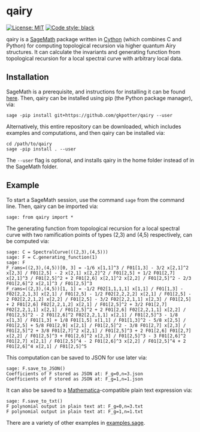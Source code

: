 # qairy
[![License: MIT](https://img.shields.io/badge/License-MIT-yellow.svg)](https://opensource.org/licenses/MIT)
[![Code style: black](https://img.shields.io/badge/code%20style-black-000000.svg)](https://github.com/psf/black)

qairy is a [SageMath](https://www.sagemath.org/) package written in [Cython](https://cython.org/) (which combines C and Python) for computing topological recursion via higher quantum Airy structures. It can calculate the invariants and generating function from topological recursion for a local spectral curve with arbitrary local data.

## Installation
SageMath is a prerequisite, and instructions for installing it can be found [here](https://doc.sagemath.org/html/en/installation/). Then, qairy can be installed using pip (the Python package manager), via:
```
sage -pip install git+https://github.com/gkpotter/qairy --user
```
Alternatively, this entire repository can be downloaded, which includes examples and computations, and then qairy can be installed via:
```
cd /path/to/qairy
sage -pip install . --user
```
The `--user` flag is optional, and installs qairy in the home folder instead of in the SageMath folder.
## Example
To start a SageMath session, use the command `sage` from the command line. Then, qairy can be imported via:
```
sage: from qairy import *
```
The generating function from topological recursion for a local spectral curve with two ramification points of types (2,3) and (4,5) respectively, can be computed via:
```  
sage: C = SpectralCurve(((2,3),(4,5)))
sage: F = C.generating_function(1)
sage: F
F_rams=((2,3),(4,5))[0, 3] = -1/6 x[1,1]^3 / F01[1,3] - 3/2 x[2,1]^2 x[2,3] / F01[2,5] - 2 x[2,1] x[2,2]^2 / F01[2,5] + 1/2 F01[2,7] x[2,1]^3 / F01[2,5]^2 + 2 F01[2,6] x[2,1]^2 x[2,2] / F01[2,5]^2 - 2/3 F01[2,6]^2 x[2,1]^3 / F01[2,5]^3
F_rams=((2,3),(4,5))[1, 1] = -1/2 F02[1,1,1,1] x[1,1] / F01[1,3] - F02[2,2,1,3] x[2,1] / F01[2,5] - 1/2 F02[2,2,2,2] x[2,1] / F01[2,5] - 2 F02[2,2,1,2] x[2,2] / F01[2,5] - 3/2 F02[2,2,1,1] x[2,3] / F01[2,5] + 2 F01[2,6] F02[2,2,1,2] x[2,1] / F01[2,5]^2 + 3/2 F01[2,7] F02[2,2,1,1] x[2,1] / F01[2,5]^2 + 2 F01[2,6] F02[2,2,1,1] x[2,2] / F01[2,5]^2 - 2 F01[2,6]^2 F02[2,2,1,1] x[2,1] / F01[2,5]^3 - 1/8 x[1,3] / F01[1,3] + 1/8 F01[1,5] x[1,1] / F01[1,3]^2 - 5/8 x[2,5] / F01[2,5] + 5/8 F01[2,9] x[2,1] / F01[2,5]^2 - 3/8 F01[2,7] x[2,3] / F01[2,5]^2 + 3/8 F01[2,7]^2 x[2,1] / F01[2,5]^3 + 2 F01[2,6] F01[2,7] x[2,2] / F01[2,5]^3 + F01[2,6]^2 x[2,3] / F01[2,5]^3 - 3 F01[2,6]^2 F01[2,7] x[2,1] / F01[2,5]^4 - 2 F01[2,6]^3 x[2,2] / F01[2,5]^4 + 2 F01[2,6]^4 x[2,1] / F01[2,5]^5
```
This computation can be saved to JSON for use later via:
```
sage: F.save_to_JSON()
Coefficients of F stored as JSON at: F_g=0,n=3.json
Coefficients of F stored as JSON at: F_g=1,n=1.json
```
It can also be saved to a [Mathematica](https://www.wolfram.com/mathematica/)-compatible plain text expression via:
```
sage: F.save_to_txt()
F polynomial output in plain text at: F_g=0,n=3.txt
F polynomial output in plain text at: F_g=1,n=1.txt
```
There are a variety of other examples in [examples.sage](examples.sage).
